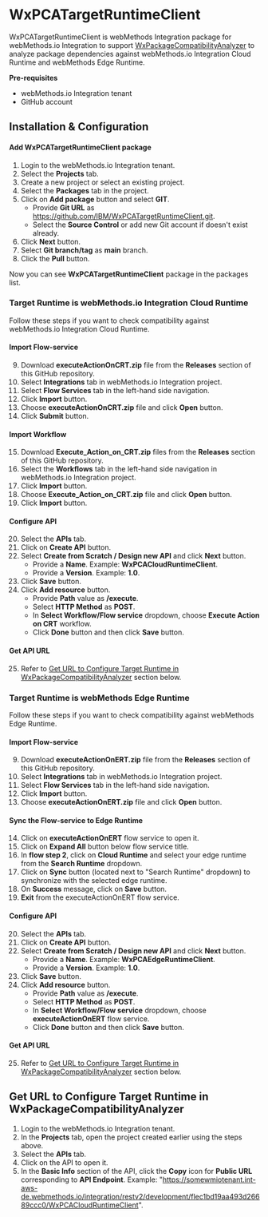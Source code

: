 # WxPCATargetRuntimeClient
WxPCATargetRuntimeClient is webMethods Integration package for webMethods.io Integration to support [WxPackageCompatibilityAnalyzer](https://github.com/IBM/WxPackageCompatibilityAnalyzer.git) to analyze package dependencies against webMethods.io Integration Cloud Runtime and webMethods Edge Runtime.

**Pre-requisites**
* webMethods.io Integration tenant
* GitHub account

## Installation & Configuration

#### Add WxPCATargetRuntimeClient package
1. Login to the webMethods.io Integration tenant.
2. Select the **Projects** tab.
3. Create a new project or select an existing project.
4. Select the **Packages** tab in the project.
5. Click on **Add package** button and select **GIT**.
   * Provide **Git URL** as https://github.com/IBM/WxPCATargetRuntimeClient.git.
   * Select the **Source Control** or add new Git account if doesn't exist already.
6. Click **Next** button.
7. Select **Git branch/tag** as **main** branch.
8. Click the **Pull** button.

Now you can see **WxPCATargetRuntimeClient** package in the packages list.

### Target Runtime is webMethods.io Integration Cloud Runtime
Follow these steps if you want to check compatibility against webMethods.io Integration Cloud Runtime.

#### Import Flow-service
9. Download **executeActionOnCRT.zip** file from the **Releases** section of this GitHub repository.
10. Select **Integrations** tab in webMethods.io Integration project.
11. Select **Flow Services** tab in the left-hand side navigation.
12. Click **Import** button.
13. Choose **executeActionOnCRT.zip** file and click **Open** button.
14. Click **Submit** button.

#### Import Workflow
15. Download **Execute_Action_on_CRT.zip** files from the **Releases** section of this GitHub repository.
16. Select the **Workflows** tab in the left-hand side navigation in webMethods.io Integration project.
17. Click **Import** button.
18. Choose **Execute_Action_on_CRT.zip** file and click **Open** button.
19. Click **Import** button.

#### Configure API
20. Select the **APIs** tab.
21. Click on **Create API** button.
22. Select **Create from Scratch / Design new API** and click **Next** button.
    * Provide a **Name**. Example: **WxPCACloudRuntimeClient**.
    * Provide a **Version**. Example: **1.0**.
23. Click **Save** button.
24. Click **Add resource** button.
    * Provide **Path** value as **/execute**.
    * Select **HTTP Method** as **POST**.
    * In **Select Workflow/Flow service** dropdown, choose **Execute Action on CRT** workflow.
    * Click **Done** button and then click **Save** button.
      
#### Get API URL
25. Refer to [Get URL to Configure Target Runtime in WxPackageCompatibilityAnalyzer](README.md#get-url-to-configure-target-runtime-in-wxpackagecompatibilityanalyzer) section below.

### Target Runtime is webMethods Edge Runtime
Follow these steps if you want to check compatibility against webMethods Edge Runtime.

#### Import Flow-service
9. Download **executeActionOnERT.zip** file from the **Releases** section of this GitHub repository.
10. Select **Integrations** tab in webMethods.io Integration project.
11. Select **Flow Services** tab in the left-hand side navigation.
12. Click **Import** button.
13. Choose **executeActionOnERT.zip** file and click **Open** button.

#### Sync the Flow-service to Edge Runtime
14. Click on **executeActionOnERT** flow service to open it.
15. Click on **Expand All** button below flow service title.
16. In **flow step 2**, click on **Cloud Runtime** and select your edge runtime from the **Search Runtime** dropdown.
17. Click on **Sync** button (located next to "Search Runtime" dropdown) to synchronize with the selected edge runtime.
18. On **Success** message, click on **Save** button.
19. **Exit** from the executeActionOnERT flow service.

#### Configure API
20. Select the **APIs** tab.
21. Click on **Create API** button.
22. Select **Create from Scratch / Design new API** and click **Next** button.
    * Provide a **Name**. Example: **WxPCAEdgeRuntimeClient**.
    * Provide a **Version**. Example: **1.0**.
23. Click **Save** button.
24. Click **Add resource** button.
    * Provide **Path** value as **/execute**.
    * Select **HTTP Method** as **POST**.
    * In **Select Workflow/Flow service** dropdown, choose **executeActionOnERT** flow service.
    * Click **Done** button and then click **Save** button.

#### Get API URL
25. Refer to [Get URL to Configure Target Runtime in WxPackageCompatibilityAnalyzer](README.md#get-url-to-configure-target-runtime-in-wxpackagecompatibilityanalyzer) section below.

## Get URL to Configure Target Runtime in WxPackageCompatibilityAnalyzer
1. Login to the webMethods.io Integration tenant.
2. In the **Projects** tab, open the project created earlier using the steps above.
3. Select the **APIs** tab.
4. Click on the API to open it.
5. In the **Basic Info** section of the API, click the **Copy** icon for **Public URL** corresponding to **API Endpoint**. Example: "https://somewmiotenant.int-aws-de.webmethods.io/integration/restv2/development/flec1bd19aa493d26689ccc0/WxPCACloudRuntimeClient".
